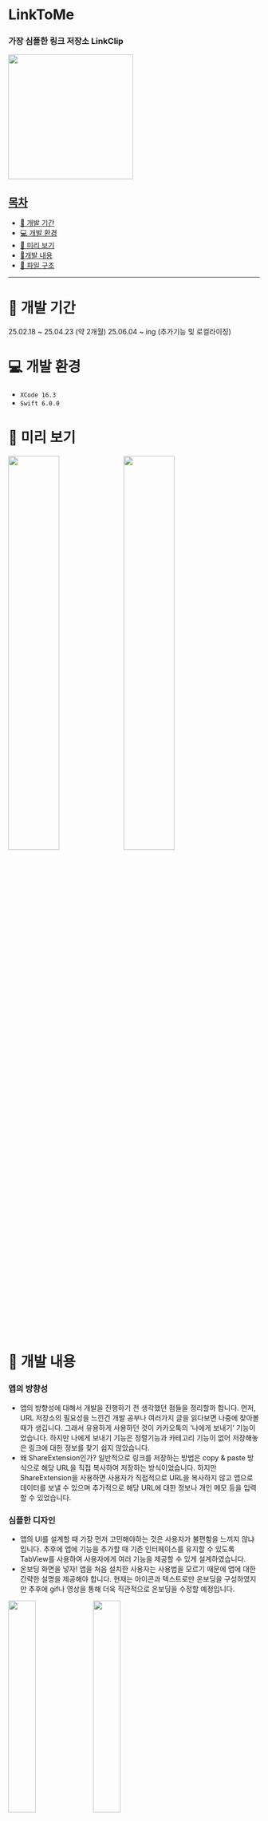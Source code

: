 # LinkToMe

### 가장 심플한 링크 저장소 LinkClip


<a href="https://apps.apple.com/kr/app/linkclip-%EC%86%90%EC%89%AC%EC%9A%B4-%EB%A7%81%ED%81%AC-%EC%A0%80%EC%9E%A5/id6744954526">
 <img src="https://github.com/user-attachments/assets/4a8856c1-efb7-4b7b-82cc-1116b50c5678" width="250px">
</div>

## 목차
- [🚀 개발 기간](#-개발-기간)
- [💻 개발 환경](#-개발-환경)
- [👀 미리 보기](#-미리-보기)
- [📝개발 내용](#-개발-내용)
- [📁 파일 구조](#-파일-구조)

---

# 🚀 개발 기간
25.02.18 ~ 25.04.23 (약 2개월)
25.06.04 ~ ing (추가기능 및 로컬라이징)

# 💻 개발 환경
- `XCode 16.3`
- `Swift 6.0.0`


# 👀 미리 보기
<div>
 <img src="https://github.com/user-attachments/assets/4c1a87b7-dd1d-4d2e-9fc5-e8b4f41b336d" width=45%>
 <img src="https://github.com/user-attachments/assets/0ed9575a-66fd-4a53-b7d4-db43c8437eff" width=45%>
</div>

# 📝 개발 내용

### 앱의 방향성

- 앱의 방향성에 대해서 개발을 진행하기 전 생각했던 점들을 정리할까 합니다.
먼저, URL 저장소의 필요성을 느낀건 개발 공부나 여러가지 글을 읽다보면 나중에 찾아볼 때가 생깁니다. 그래서 유용하게 사용하던 것이 카카오톡의 ‘나에게 보내기’ 기능이었습니다. 하지만 나에게 보내기 기능은 정렬기능과 카테고리 기능이 없어 저장해놓은 링크에 대한 정보를 찾기 쉽지 않았습니다.
- 왜 ShareExtension인가?
일반적으로 링크를 저장하는 방법은 copy & paste 방식으로 해당 URL을 직접 복사하여 저장하는 방식이었습니다. 하지만 ShareExtension을 사용하면 사용자가 직접적으로 URL을 복사하지 않고 앱으로 데이터를 보낼 수 있으며 추가적으로 해당 URL에 대한 정보나 개인 메모 등을 입력할 수 있었습니다.

### 심플한 디자인

- 앱의 UI를 설계할 때 가장 먼저 고민해야하는 것은 사용자가 불편함을 느끼지 않냐 입니다. 추후에 앱에 기능을 추가할 때 기존 인터페이스를 유지할 수 있도록 TabView를 사용하여 사용자에게 여러 기능을 제공할 수 있게 설계하였습니다.
- 온보딩 화면을 넣자!
앱을 처음 설치한 사용자는 사용법을 모르기 때문에 앱에 대한 간략한 설명을 제공해야 합니다. 현재는 아이콘과 텍스트로만 온보딩을 구성하였지만 추후에 gif나 영상을 통해 더욱 직관적으로 온보딩을 수정할 예정입니다.

<div>
 <img src="https://github.com/user-attachments/assets/8571503e-600c-4bb1-9e3e-35c5d2abf887" width="33%">
 <img src="https://github.com/user-attachments/assets/6f90d16a-865c-433a-a716-a81330c53903" width="33%">
 <img src="https://github.com/user-attachments/assets/e1d3941b-9eee-4474-b854-11c2ea71a3f8" width="33%">
</div>

# 📁 파일 구조
```
.
├── LinkClip
│   ├── Assets.xcassets
│   │   ├── AccentColor.colorset
│   │   │   └── Contents.json
│   │   ├── AppIcon.appiconset
│   │   │   ├── 1024.png
│   │   │   ├── 114.png
│   │   │   ├── 120 1.png
│   │   │   ├── 120.png
│   │   │   ├── 180.png
│   │   │   ├── 40.png
│   │   │   ├── 58.png
│   │   │   ├── 60.png
│   │   │   ├── 80.png
│   │   │   ├── 87.png
│   │   │   └── Contents.json
│   │   ├── BackgroundColor.colorset
│   │   │   └── Contents.json
│   │   ├── Contents.json
│   │   ├── MainColor.colorset
│   │   │   └── Contents.json
│   │   └── SettingImage.imageset
│   │       ├── 58.png
│   │       └── Contents.json
│   ├── CategoryView
│   │   ├── AddCategoryView.swift
│   │   ├── CategoryManagementView.swift
│   │   └── CategoryView.swift
│   ├── Components
│   │   ├── Category.swift
│   │   ├── LinkItem.swift
│   │   ├── SearchScope.swift
│   │   ├── SortOption.swift
│   │   └── ToastModifier.swift
│   ├── LinkClip.entitlements
│   ├── LinkClip.swift
│   ├── MainView
│   │   ├── EditView.swift
│   │   ├── HomeView.swift
│   │   ├── LinkRowView.swift
│   │   ├── MainView.swift
│   │   ├── MainViewModel.swift
│   │   ├── NothingView.swift
│   │   └── OnboardingView.swift
│   ├── Preview Content
│   │   └── Preview Assets.xcassets
│   │       └── Contents.json
│   ├── SettingView
│   │   ├── MailView.swift
│   │   └── SettingView.swift
│   └── Shared
│       ├── ShareError.swift
│       ├── ShareView.swift
│       └── SwiftDataContainer.swift
├── LinkClip.xcodeproj
│   ├── project.pbxproj
│   ├── project.xcworkspace
│   │   ├── contents.xcworkspacedata
│   │   ├── xcshareddata
│   │   │   └── swiftpm
│   │   │       └── configuration
│   │   └── xcuserdata
│   │       └── simgwanhyeok.xcuserdatad
│   │           └── UserInterfaceState.xcuserstate
│   ├── xcshareddata
│   │   └── xcschemes
│   │       ├── LinkToMe.xcscheme
│   │       └── ShareViewController.xcscheme
│   └── xcuserdata
│       └── simgwanhyeok.xcuserdatad
│           ├── xcdebugger
│           │   └── Breakpoints_v2.xcbkptlist
│           └── xcschemes
│               └── xcschememanagement.plist
├── privacy
│   ├── privacy.md
│   └── service.md
├── README.md
└── ShareViewController
    ├── Base.lproj
    ├── Info.plist
    ├── ShareViewController.entitlements
    └── ShareViewController.swift

31 directories, 53 files
```
